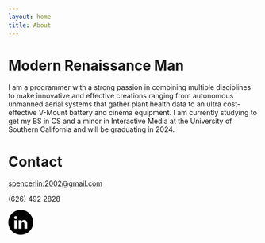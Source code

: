 ```yaml
---
layout: home
title: About
---
```

# Modern Renaissance Man

I am a programmer with a strong passion
in combining multiple disciplines to make
innovative and effective creations
ranging from autonomous unmanned aerial
systems that gather plant health data to an
ultra cost-effective V-Mount battery and
cinema equipment.  I am currently
studying to get my BS in CS and a minor
in Interactive Media at the University
of Southern California and will be
graduating in 2024.
# Contact 

spencerlin.2002@gmail.com

(626) 492 2828

<p><a href="https://www.linkedin.com/in/spencer-lin-bb409b1b7/" target="_blank">
    <img src="assets/images/linkedin.png"  align="center" width="50" height="50">
</a></p>